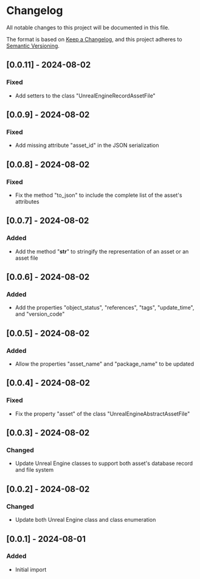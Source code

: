 # Changelog

All notable changes to this project will be documented in this file.

The format is based on [Keep a Changelog](https://keepachangelog.com/en/1.0.0/), 
and this project adheres to [Semantic Versioning](https://semver.org/spec/v2.0.0.html).


## [0.0.11] - 2024-08-02
### Fixed
- Add setters to the class "UnrealEngineRecordAssetFile"

## [0.0.9] - 2024-08-02
### Fixed
- Add missing attribute "asset_id" in the JSON serialization

## [0.0.8] - 2024-08-02
### Fixed
- Fix the method "to_json" to include the complete list of the asset's attributes

## [0.0.7] - 2024-08-02
### Added
- Add the method "__str__" to stringify the representation of an asset or an asset file

## [0.0.6] - 2024-08-02
### Added
- Add the properties "object_status", "references", "tags", "update_time", and "version_code"

## [0.0.5] - 2024-08-02
### Added
- Allow the properties "asset_name" and "package_name" to be updated

## [0.0.4] - 2024-08-02
### Fixed
- Fix the property "asset" of the class "UnrealEngineAbstractAssetFile"

## [0.0.3] - 2024-08-02
### Changed
- Update Unreal Engine classes to support both asset's database record and file system

## [0.0.2] - 2024-08-02
### Changed
- Update both Unreal Engine class and class enumeration

## [0.0.1] - 2024-08-01
### Added
- Initial import
